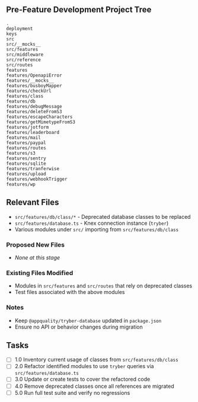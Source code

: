 ## Pre-Feature Development Project Tree

```
.
deployment
keys
src
src/__mocks__
src/features
src/middleware
src/reference
src/routes
features
features/OpenapiError
features/__mocks__
features/busboyMapper
features/checkUrl
features/class
features/db
features/debugMessage
features/deleteFromS3
features/escapeCharacters
features/getMimetypeFromS3
features/jotform
features/leaderboard
features/mail
features/paypal
features/routes
features/s3
features/sentry
features/sqlite
features/tranferwise
features/upload
features/webhookTrigger
features/wp
```

## Relevant Files

- `src/features/db/class/*` - Deprecated database classes to be replaced
- `src/features/database.ts` - Knex connection instance (`tryber`)
- Various modules under `src/` importing from `src/features/db/class`

### Proposed New Files

- _None at this stage_

### Existing Files Modified

- Modules in `src/features` and `src/routes` that rely on deprecated classes
- Test files associated with the above modules

### Notes

- Keep `@appquality/tryber-database` updated in `package.json`
- Ensure no API or behavior changes during migration

## Tasks

- [ ] 1.0 Inventory current usage of classes from `src/features/db/class`
- [ ] 2.0 Refactor identified modules to use `tryber` queries via `src/features/database.ts`
- [ ] 3.0 Update or create tests to cover the refactored code
- [ ] 4.0 Remove deprecated classes once all references are migrated
- [ ] 5.0 Run full test suite and verify no regressions
